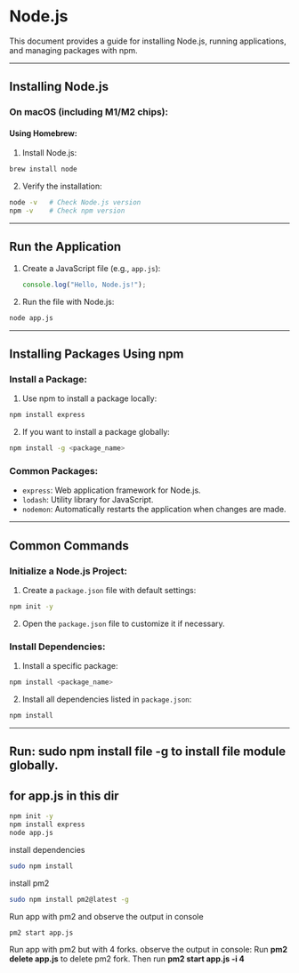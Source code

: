 # Node.js

This document provides a guide for installing Node.js, running applications, and managing packages with npm.

---

## **Installing Node.js**

### On macOS (including M1/M2 chips):

#### Using Homebrew:
1. Install Node.js:
```bash
brew install node
```

2. Verify the installation:
```bash
node -v   # Check Node.js version
npm -v    # Check npm version
```

---

## **Run the Application**

1. Create a JavaScript file (e.g., `app.js`):
   ```javascript
   console.log("Hello, Node.js!");
   ```

2. Run the file with Node.js:
```bash
node app.js
```

---

## **Installing Packages Using npm**

### Install a Package:

1. Use npm to install a package locally:
```bash
npm install express
```

2. If you want to install a package globally:
```bash
npm install -g <package_name>
```

### Common Packages:
- `express`: Web application framework for Node.js.
- `lodash`: Utility library for JavaScript.
- `nodemon`: Automatically restarts the application when changes are made.

---

## **Common Commands**

### Initialize a Node.js Project:

1. Create a `package.json` file with default settings:
```bash
npm init -y
```

2. Open the `package.json` file to customize it if necessary.

### Install Dependencies:

1. Install a specific package:
```bash
npm install <package_name>
```

2. Install all dependencies listed in `package.json`:
```bash
npm install
```

---
Run: **sudo npm install file -g** to install file module globally.
---
## for app.js in this dir
```sh
npm init -y
npm install express
node app.js
```
install dependencies
```sh 
sudo npm install
```
install pm2 
```sh
sudo npm install pm2@latest -g
```
Run app with pm2 and observe the output in console
```sh
pm2 start app.js
```
Run app with pm2 but with 4 forks. observe the output in console:
Run **pm2 delete app.js** to delete pm2 fork. Then run **pm2 start app.js -i 4**
